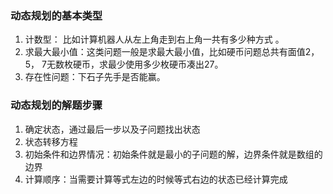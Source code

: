 ### 动态规划的基本类型
1. 计数型： 比如计算机器人从左上角走到右上角一共有多少种方式 。
2. 求最大最小值：这类问题一般是求最大最小值，比如硬币问题总共有面值2，5， 7无数枚硬币，求最少使用多少枚硬币凑出27。
3. 存在性问题：下石子先手是否能赢。
### 动态规划的解题步骤
1.  确定状态，通过最后一步以及子问题找出状态
2.  状态转移方程 
3. 初始条件和边界情况：初始条件就是最小的子问题的解，边界条件就是数组的边界
4. 计算顺序：当需要计算等式左边的时候等式右边的状态已经计算完成
 

<!--stackedit_data:
eyJoaXN0b3J5IjpbLTQyNjYxMTI4MywtMjEyOTY3NjY2OSwtOD
Y5NDA0MzAwLC0xNTUzOTIwNDgxLC0yNDc4NTExOTAsLTExMzk0
Nzg0OTMsMTY5ODAyNDkwMywtOTMyMjgyNDc4LC0xNjc5Njc5Mj
gxXX0=
-->